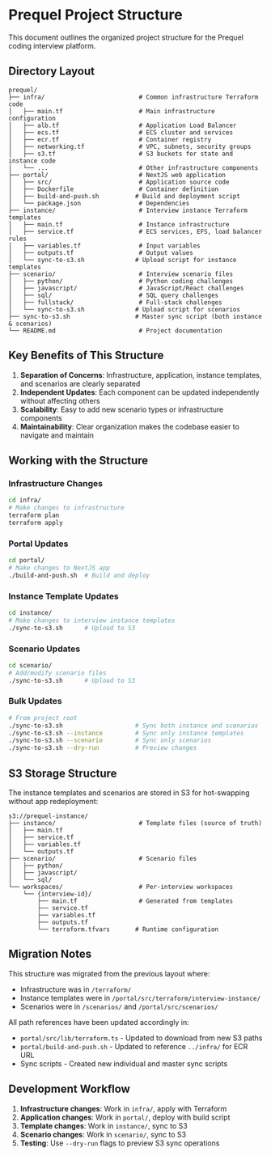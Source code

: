 # Prequel Project Structure

This document outlines the organized project structure for the Prequel coding interview platform.

## Directory Layout

```
prequel/
├── infra/                          # Common infrastructure Terraform code
│   ├── main.tf                     # Main infrastructure configuration
│   ├── alb.tf                      # Application Load Balancer
│   ├── ecs.tf                      # ECS cluster and services
│   ├── ecr.tf                      # Container registry
│   ├── networking.tf               # VPC, subnets, security groups
│   ├── s3.tf                       # S3 buckets for state and instance code
│   └── ...                         # Other infrastructure components
├── portal/                         # NextJS web application
│   ├── src/                        # Application source code
│   ├── Dockerfile                  # Container definition
│   ├── build-and-push.sh          # Build and deployment script
│   └── package.json                # Dependencies
├── instance/                       # Interview instance Terraform templates
│   ├── main.tf                     # Instance infrastructure
│   ├── service.tf                  # ECS services, EFS, load balancer rules
│   ├── variables.tf                # Input variables
│   ├── outputs.tf                  # Output values
│   └── sync-to-s3.sh              # Upload script for instance templates
├── scenario/                       # Interview scenario files
│   ├── python/                     # Python coding challenges
│   ├── javascript/                 # JavaScript/React challenges
│   ├── sql/                        # SQL query challenges
│   ├── fullstack/                  # Full-stack challenges
│   └── sync-to-s3.sh              # Upload script for scenarios
├── sync-to-s3.sh                  # Master sync script (both instance & scenarios)
└── README.md                       # Project documentation
```

## Key Benefits of This Structure

1. **Separation of Concerns**: Infrastructure, application, instance templates, and scenarios are clearly separated
2. **Independent Updates**: Each component can be updated independently without affecting others
3. **Scalability**: Easy to add new scenario types or infrastructure components
4. **Maintainability**: Clear organization makes the codebase easier to navigate and maintain

## Working with the Structure

### Infrastructure Changes
```bash
cd infra/
# Make changes to infrastructure
terraform plan
terraform apply
```

### Portal Updates
```bash
cd portal/
# Make changes to NextJS app
./build-and-push.sh  # Build and deploy
```

### Instance Template Updates
```bash
cd instance/
# Make changes to interview instance templates
./sync-to-s3.sh      # Upload to S3
```

### Scenario Updates
```bash
cd scenario/
# Add/modify scenario files
./sync-to-s3.sh      # Upload to S3
```

### Bulk Updates
```bash
# From project root
./sync-to-s3.sh                    # Sync both instance and scenarios
./sync-to-s3.sh --instance         # Sync only instance templates
./sync-to-s3.sh --scenario         # Sync only scenarios
./sync-to-s3.sh --dry-run          # Preview changes
```

## S3 Storage Structure

The instance templates and scenarios are stored in S3 for hot-swapping without app redeployment:

```
s3://prequel-instance/
├── instance/                       # Template files (source of truth)
│   ├── main.tf
│   ├── service.tf
│   ├── variables.tf
│   └── outputs.tf
├── scenario/                       # Scenario files
│   ├── python/
│   ├── javascript/
│   └── sql/
└── workspaces/                     # Per-interview workspaces
    └── {interview-id}/
        ├── main.tf                 # Generated from templates
        ├── service.tf
        ├── variables.tf
        ├── outputs.tf
        └── terraform.tfvars       # Runtime configuration
```

## Migration Notes

This structure was migrated from the previous layout where:
- Infrastructure was in `/terraform/`
- Instance templates were in `/portal/src/terraform/interview-instance/`
- Scenarios were in `/scenarios/` and `/portal/src/scenarios/`

All path references have been updated accordingly in:
- `portal/src/lib/terraform.ts` - Updated to download from new S3 paths
- `portal/build-and-push.sh` - Updated to reference `../infra/` for ECR URL
- Sync scripts - Created new individual and master sync scripts

## Development Workflow

1. **Infrastructure changes**: Work in `infra/`, apply with Terraform
2. **Application changes**: Work in `portal/`, deploy with build script
3. **Template changes**: Work in `instance/`, sync to S3
4. **Scenario changes**: Work in `scenario/`, sync to S3
5. **Testing**: Use `--dry-run` flags to preview S3 sync operations